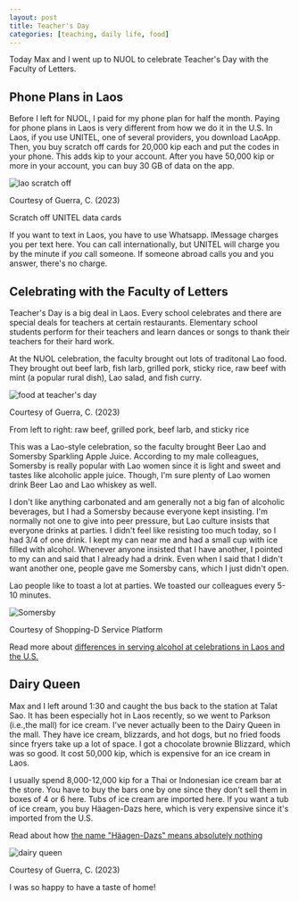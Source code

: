 ```yaml
---
layout: post
title: Teacher's Day
categories: [teaching, daily life, food]
---
```


Today Max and I went up to NUOL to celebrate Teacher's Day with the Faculty of Letters. 

## Phone Plans in Laos

Before I left for NUOL, I paid for my phone plan for half the month. Paying for phone plans in Laos is very different from how we do it in the U.S. In Laos, if you use UNITEL, one of several providers, you download LaoApp. Then, you buy scratch off cards for 20,000 kip each and put the codes in your phone. This adds kip to your account. After you have 50,000 kip or more in your account, you can buy 30 GB of data on the app. 

![lao scratch off](https://lh3.googleusercontent.com/pw/ADCreHc-Ez1QXvstv9csfap7UzGLh1ci8Zo4lLZi9GqlLHjifT_qyqtx6rledY1GJY0qPLUu8nGXa6tOFwuIVnlRoqAZ_Tym03kzttU_bVjMB0P7I5GH6MTB=w1000)

Courtesy of Guerra, C. (2023)

Scratch off UNITEL data cards 

If you want to text in Laos, you have to use Whatsapp. IMessage charges you per text here. You can call internationally, but UNITEL will charge you by the minute if *you* call someone. If someone abroad calls you and you answer, there's no charge. 

## Celebrating with the Faculty of Letters

Teacher's Day is a big deal in Laos. Every school celebrates and there are special deals for teachers at certain restaurants. Elementary school students perform for their teachers and learn dances or songs to thank their teachers for their hard work.

At the NUOL celebration, the faculty brought out lots of traditonal Lao food. They brought out beef larb, fish larb, grilled pork, sticky rice, raw beef with mint (a popular rural dish), Lao salad, and fish curry. 

![food at teacher's day](https://lh3.googleusercontent.com/pw/ADCreHdnBJrHcu8g2AQpgwRvRLWEA9XewbjeDpDHtcurhznsn7prqMX-AWfdsns7NuFSy-8uh7mvJxX9mjizsYLnSOQYWeyImMGf8FuZXOiAcH-eG6DzVFxV=w1000)

Courtesy of Guerra, C. (2023)

From left to right: raw beef, grilled pork, beef larb, and sticky rice

This was a Lao-style celebration, so the faculty brought Beer Lao and Somersby Sparkling Apple Juice. According to my male colleagues, Somersby is really popular with Lao women since it is light and sweet and tastes like alcoholic apple juice. Though, I'm sure plenty of Lao women drink Beer Lao and Lao whiskey as well.

 I don't like anything carbonated and am generally not a big fan of alcoholic beverages, but I had a Somersby because everyone kept insisting. I'm normally not one to give into peer pressure, but Lao culture insists that everyone drinks at parties. I didn't feel like resisting too much today, so I had 3/4 of one drink. I kept my can near me and had a small cup with ice filled with alcohol. Whenever anyone insisted that I have another, I pointed to my can and said that I already had a drink. Even when I said that I didn't want another one, people gave me Somersby cans, which I just didn't open. 

 Lao people like to toast a lot at parties. We toasted our colleagues every 5-10 minutes. 

 ![Somersby](https://www.shopping-d.com/cdn/shop/products/WhatsAppImage2021-10-01at11.52.16_512x512.png?v=1633066569)

 Courtesy of Shopping-D Service Platform

Read more about [differences in serving alcohol at celebrations in Laos and the U.S.](https://cgguerra.github.io/live-laugh-laos/culture/food/2023/09/10/christina-p-cousin/)

## Dairy Queen

Max and I left around 1:30 and caught the bus back to the station at Talat Sao. It has been especially hot in Laos recently, so we went to Parkson (i.e.,the mall) for ice cream. I've never actually been to the Dairy Queen in the mall. They have ice cream, blizzards, and hot dogs, but no fried foods since fryers take up a lot of space. I got a chocolate brownie Blizzard, which was so good. It cost 50,000 kip, which is expensive for an ice cream in Laos. 

I usually spend 8,000-12,000 kip for a Thai or Indonesian ice cream bar at the store. You have to buy the bars one by one since they don't sell them in boxes of 4 or 6 here. Tubs of ice cream are imported here. If you want a tub of ice cream, you buy Häagen-Dazs here, which is very expensive since it's imported from the U.S.  

Read about how [the name "Häagen-Dazs" means absolutely nothing](https://www.rd.com/article/haagen-dazs-ice-cream-secret-behind-name/)

![dairy queen](https://lh3.googleusercontent.com/pw/ADCreHfyYcSsRcIE8YKwp9VSWSMeGVvNr5cTg08ahNoRk6EpbmLcqImBQk8EWCB4FBrRZAsQAJKg1GuFzFc_ztiTbiQkX6mico4Ur_ZfZdL2lMigfFlK_gjQ=w1000)

Courtesy of Guerra, C. (2023)

I was so happy to have a taste of home!

<!-- Hello and welcome. The only purpose of this post is to greet you when your site comes alive for the first time.  
This post will demonstrate some of the more common content & elements found in posts.  
Feel free to delete this post when you are ready to publish your first post.  

Lorem ipsum dolor sit amet, consectetur adipiscing elit. Fusce bibendum neque eget nunc mattis eu sollicitudin enim tincidunt. Vestibulum lacus tortor, ultricies id dignissim ac, bibendum in velit.

## Some great heading (h2)

Proin convallis mi ac felis pharetra aliquam. Curabitur dignissim accumsan rutrum. In arcu magna, aliquet vel pretium et, molestie et arcu.


Mauris lobortis nulla et felis ullamcorper bibendum. Phasellus et hendrerit mauris. Proin eget nibh a massa vestibulum pretium. Suspendisse eu nisl a ante aliquet bibendum quis a nunc. Praesent varius interdum vehicula. Aenean risus libero, placerat at vestibulum eget, ultricies eu enim. Praesent nulla tortor, malesuada adipiscing adipiscing sollicitudin, adipiscing eget est.

## Another great heading (h2)

Lorem ipsum dolor sit amet, consectetur adipiscing elit. Fusce bibendum neque eget nunc mattis eu sollicitudin enim tincidunt. Vestibulum lacus tortor, ultricies id dignissim ac, bibendum in velit.

### Some great subheading (h3)

Proin convallis mi ac felis pharetra aliquam. Curabitur dignissim accumsan rutrum. In arcu magna, aliquet vel pretium et, molestie et arcu. Mauris lobortis nulla et felis ullamcorper bibendum.

Phasellus et hendrerit mauris. Proin eget nibh a massa vestibulum pretium. Suspendisse eu nisl a ante aliquet bibendum quis a nunc.

### Some great subheading (h3)

Praesent varius interdum vehicula. Aenean risus libero, placerat at vestibulum eget, ultricies eu enim. Praesent nulla tortor, malesuada adipiscing adipiscing sollicitudin, adipiscing eget est.

> This quote will *change* your life. It will reveal the <i>secrets</i> of the universe, and all the wonders of humanity. Don't <em>misuse</em> it.

Lorem ipsum dolor sit amet, consectetur adipiscing elit. Fusce bibendum neque eget nunc mattis eu sollicitudin enim tincidunt.

### Some great subheading (h3)

Vestibulum lacus tortor, ultricies id dignissim ac, bibendum in velit. Proin convallis mi ac felis pharetra aliquam. Curabitur dignissim accumsan rutrum.

In arcu magna, aliquet vel pretium et, molestie et arcu. Mauris lobortis nulla et felis ullamcorper bibendum. Phasellus et hendrerit mauris.

#### You might want a sub-subheading (h4)

In arcu magna, aliquet vel pretium et, molestie et arcu. Mauris lobortis nulla et felis ullamcorper bibendum. Phasellus et hendrerit mauris.

In arcu magna, aliquet vel pretium et, molestie et arcu. Mauris lobortis nulla et felis ullamcorper bibendum. Phasellus et hendrerit mauris.

#### But it's probably overkill (h4)

In arcu magna, aliquet vel pretium et, molestie et arcu. Mauris lobortis nulla et felis ullamcorper bibendum. Phasellus et hendrerit mauris.

##### Could be a smaller sub-heading, `pacman` (h5)

In arcu magna, aliquet vel pretium et, molestie et arcu. Mauris lobortis nulla et felis ullamcorper bibendum. Phasellus et hendrerit mauris.

###### Small yet significant sub-heading  (h6)

In arcu magna, aliquet vel pretium et, molestie et arcu. Mauris lobortis nulla et felis ullamcorper bibendum. Phasellus et hendrerit mauris.

### Highlight the code please!!

{% highlight c %}
float Q_rsqrt( float number )
{
	long i;
	float x2, y;
	const float threehalfs = 1.5F;

	x2 = number * 0.5F;
	y  = number;
	i  = * ( long * ) &y;                       // evil floating point bit level hacking
	i  = 0x5f3759df - ( i >> 1 );               // what the fuck? 
	y  = * ( float * ) &i;
	y  = y * ( threehalfs - ( x2 * y * y ) );   // 1st iteration
//	y  = y * ( threehalfs - ( x2 * y * y ) );   // 2nd iteration, this can be removed

	return y;
}
{% endhighlight %}

### Oh hai, an unordered list!!

In arcu magna, aliquet vel pretium et, molestie et arcu. Mauris lobortis nulla et felis ullamcorper bibendum. Phasellus et hendrerit mauris.

- First item, yo
- Second item, dawg
- Third item, what what?!
- Fourth item, fo sheezy my neezy

### Oh hai, an ordered list!!

In arcu magna, aliquet vel pretium et, molestie et arcu. Mauris lobortis nulla et felis ullamcorper bibendum. Phasellus et hendrerit mauris.

1. First item, yo
2. Second item, dawg
3. Third item, what what?!
4. Fourth item, fo sheezy my neezy

## Headings are cool! (h2)

Proin eget nibh a massa vestibulum pretium. Suspendisse eu nisl a ante aliquet bibendum quis a nunc. Praesent varius interdum vehicula. Aenean risus libero, placerat at vestibulum eget, ultricies eu enim. Praesent nulla tortor, malesuada adipiscing adipiscing sollicitudin, adipiscing eget est.

Praesent nulla tortor, malesuada adipiscing adipiscing sollicitudin, adipiscing eget est.

Proin eget nibh a massa vestibulum pretium. Suspendisse eu nisl a ante aliquet bibendum quis a nunc.

### Tables

Title 1               | Title 2               | Title 3               | Title 4
--------------------- | --------------------- | --------------------- | ---------------------
lorem                 | lorem ipsum           | lorem ipsum dolor     | lorem ipsum dolor sit
lorem ipsum dolor sit | lorem ipsum dolor sit | lorem ipsum dolor sit | lorem ipsum dolor sit
lorem ipsum dolor sit | lorem ipsum dolor sit | lorem ipsum dolor sit | lorem ipsum dolor sit
lorem ipsum dolor sit | lorem ipsum dolor sit | lorem ipsum dolor sit | lorem ipsum dolor sit

Title 1 | Title 2 | Title 3 | Title 4
--- | --- | --- | ---
lorem | lorem ipsum | lorem ipsum dolor | lorem ipsum dolor sit
lorem ipsum dolor sit amet | lorem ipsum dolor sit amet consectetur | lorem ipsum dolor sit amet | lorem ipsum dolor sit
lorem ipsum dolor | lorem ipsum | lorem | lorem ipsum
lorem ipsum dolor | lorem ipsum dolor sit | lorem ipsum dolor sit amet | lorem ipsum dolor sit amet consectetur -->

